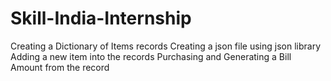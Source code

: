 # Skill-India-Internship
Creating a Dictionary of Items records
Creating a json file using json library
Adding a new item into the records
Purchasing and Generating a Bill Amount from the record
